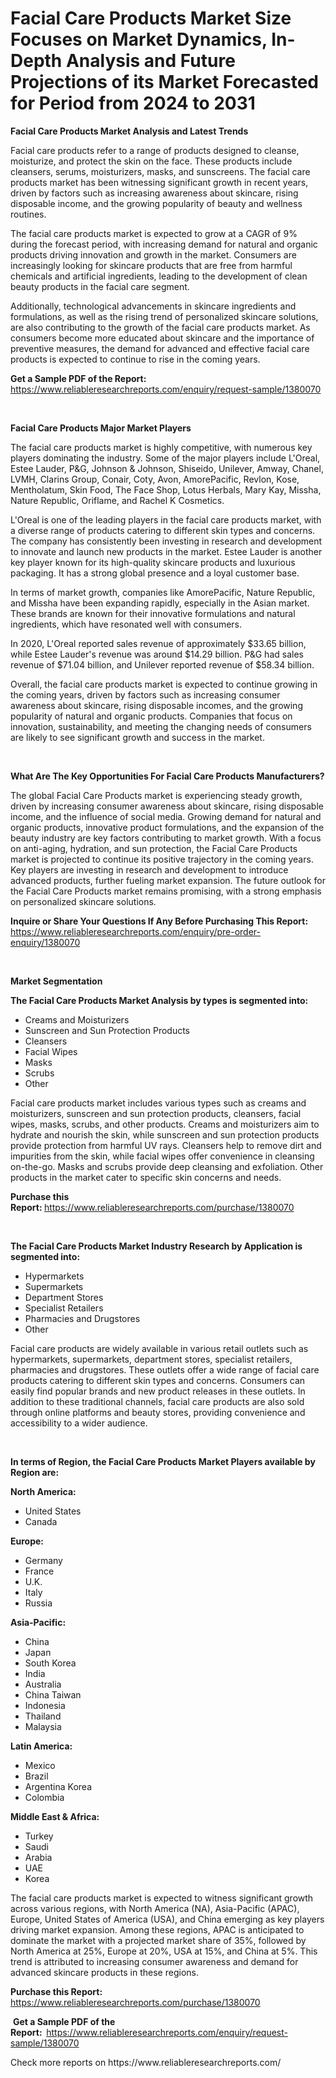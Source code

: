 <p><h1>Facial Care Products Market Size Focuses on Market Dynamics, In-Depth Analysis and Future Projections of its Market Forecasted for Period from 2024 to 2031</h1></p><p><strong>Facial Care Products Market Analysis and Latest Trends</strong></p>
<p><p>Facial care products refer to a range of products designed to cleanse, moisturize, and protect the skin on the face. These products include cleansers, serums, moisturizers, masks, and sunscreens. The facial care products market has been witnessing significant growth in recent years, driven by factors such as increasing awareness about skincare, rising disposable income, and the growing popularity of beauty and wellness routines.</p><p>The facial care products market is expected to grow at a CAGR of 9% during the forecast period, with increasing demand for natural and organic products driving innovation and growth in the market. Consumers are increasingly looking for skincare products that are free from harmful chemicals and artificial ingredients, leading to the development of clean beauty products in the facial care segment.</p><p>Additionally, technological advancements in skincare ingredients and formulations, as well as the rising trend of personalized skincare solutions, are also contributing to the growth of the facial care products market. As consumers become more educated about skincare and the importance of preventive measures, the demand for advanced and effective facial care products is expected to continue to rise in the coming years.</p></p>
<p><strong>Get a Sample PDF of the Report:&nbsp;</strong> <a href="https://www.reliableresearchreports.com/enquiry/request-sample/1380070">https://www.reliableresearchreports.com/enquiry/request-sample/1380070</a></p>
<p>&nbsp;</p>
<p><strong>Facial Care Products Major Market Players</strong></p>
<p><p>The facial care products market is highly competitive, with numerous key players dominating the industry. Some of the major players include L'Oreal, Estee Lauder, P&G, Johnson & Johnson, Shiseido, Unilever, Amway, Chanel, LVMH, Clarins Group, Conair, Coty, Avon, AmorePacific, Revlon, Kose, Mentholatum, Skin Food, The Face Shop, Lotus Herbals, Mary Kay, Missha, Nature Republic, Oriflame, and Rachel K Cosmetics.</p><p>L'Oreal is one of the leading players in the facial care products market, with a diverse range of products catering to different skin types and concerns. The company has consistently been investing in research and development to innovate and launch new products in the market. Estee Lauder is another key player known for its high-quality skincare products and luxurious packaging. It has a strong global presence and a loyal customer base.</p><p>In terms of market growth, companies like AmorePacific, Nature Republic, and Missha have been expanding rapidly, especially in the Asian market. These brands are known for their innovative formulations and natural ingredients, which have resonated well with consumers.</p><p>In 2020, L'Oreal reported sales revenue of approximately $33.65 billion, while Estee Lauder's revenue was around $14.29 billion. P&G had sales revenue of $71.04 billion, and Unilever reported revenue of $58.34 billion.</p><p>Overall, the facial care products market is expected to continue growing in the coming years, driven by factors such as increasing consumer awareness about skincare, rising disposable incomes, and the growing popularity of natural and organic products. Companies that focus on innovation, sustainability, and meeting the changing needs of consumers are likely to see significant growth and success in the market.</p></p>
<p>&nbsp;</p>
<p><strong>What Are The Key Opportunities For Facial Care Products Manufacturers?</strong></p>
<p><p>The global Facial Care Products market is experiencing steady growth, driven by increasing consumer awareness about skincare, rising disposable income, and the influence of social media. Growing demand for natural and organic products, innovative product formulations, and the expansion of the beauty industry are key factors contributing to market growth. With a focus on anti-aging, hydration, and sun protection, the Facial Care Products market is projected to continue its positive trajectory in the coming years. Key players are investing in research and development to introduce advanced products, further fueling market expansion. The future outlook for the Facial Care Products market remains promising, with a strong emphasis on personalized skincare solutions.</p></p>
<p><strong>Inquire or Share Your Questions If Any Before Purchasing This Report:</strong> <a href="https://www.reliableresearchreports.com/enquiry/pre-order-enquiry/1380070">https://www.reliableresearchreports.com/enquiry/pre-order-enquiry/1380070</a></p>
<p>&nbsp;</p>
<p><strong>Market Segmentation</strong></p>
<p><strong>The Facial Care Products Market Analysis by types is segmented into:</strong></p>
<p><ul><li>Creams and Moisturizers</li><li>Sunscreen and Sun Protection Products</li><li>Cleansers</li><li>Facial Wipes</li><li>Masks</li><li>Scrubs</li><li>Other</li></ul></p>
<p><p>Facial care products market includes various types such as creams and moisturizers, sunscreen and sun protection products, cleansers, facial wipes, masks, scrubs, and other products. Creams and moisturizers aim to hydrate and nourish the skin, while sunscreen and sun protection products provide protection from harmful UV rays. Cleansers help to remove dirt and impurities from the skin, while facial wipes offer convenience in cleansing on-the-go. Masks and scrubs provide deep cleansing and exfoliation. Other products in the market cater to specific skin concerns and needs.</p></p>
<p><strong>Purchase this Report:&nbsp;</strong><a href="https://www.reliableresearchreports.com/purchase/1380070">https://www.reliableresearchreports.com/purchase/1380070</a></p>
<p>&nbsp;</p>
<p><strong>The Facial Care Products Market Industry Research by Application is segmented into:</strong></p>
<p><ul><li>Hypermarkets</li><li>Supermarkets</li><li>Department Stores</li><li>Specialist Retailers</li><li>Pharmacies and Drugstores</li><li>Other</li></ul></p>
<p><p>Facial care products are widely available in various retail outlets such as hypermarkets, supermarkets, department stores, specialist retailers, pharmacies and drugstores. These outlets offer a wide range of facial care products catering to different skin types and concerns. Consumers can easily find popular brands and new product releases in these outlets. In addition to these traditional channels, facial care products are also sold through online platforms and beauty stores, providing convenience and accessibility to a wider audience.</p></p>
<p>&nbsp;</p>
<p><strong>In terms of Region, the Facial Care Products Market Players available by Region are:</strong></p>
<p>
    <p> <strong> North America: </strong>
        <ul>
            <li>United States</li>
            <li>Canada</li>
        </ul>
        </p> 
    <p> <strong> Europe: </strong>
        <ul>
            <li>Germany</li>
            <li>France</li>
            <li>U.K.</li>
            <li>Italy</li>
            <li>Russia</li>
        </ul>
        </p> 
    <p> <strong> Asia-Pacific: </strong>
        <ul>
            <li>China</li>
            <li>Japan</li>
            <li>South Korea</li>
            <li>India</li>
            <li>Australia</li>
            <li>China Taiwan</li>
            <li>Indonesia</li>
            <li>Thailand</li>
            <li>Malaysia</li>
        </ul>
        </p> 
    <p> <strong> Latin America: </strong>
        <ul>
            <li>Mexico</li>
            <li>Brazil</li>
            <li>Argentina Korea</li>
            <li>Colombia</li>
        </ul>
        </p> 
    <p> <strong> Middle East & Africa: </strong>
        <ul>
            <li>Turkey</li>
            <li>Saudi</li>
            <li>Arabia</li>
            <li>UAE</li>
            <li>Korea</li>
        </ul>
    </p>
    </p>
<p><p>The facial care products market is expected to witness significant growth across various regions, with North America (NA), Asia-Pacific (APAC), Europe, United States of America (USA), and China emerging as key players driving market expansion. Among these regions, APAC is anticipated to dominate the market with a projected market share of 35%, followed by North America at 25%, Europe at 20%, USA at 15%, and China at 5%. This trend is attributed to increasing consumer awareness and demand for advanced skincare products in these regions.</p></p>
<p><strong>Purchase this Report: </strong><a href="https://www.reliableresearchreports.com/purchase/1380070">https://www.reliableresearchreports.com/purchase/1380070</a></p>
<p>&nbsp;<strong>Get a Sample PDF of the Report:&nbsp;&nbsp;</strong><a href="https://www.reliableresearchreports.com/enquiry/request-sample/1380070">https://www.reliableresearchreports.com/enquiry/request-sample/1380070</a></p>
<p><strong></strong></p>
<p>Check more reports on https://www.reliableresearchreports.com/</p>